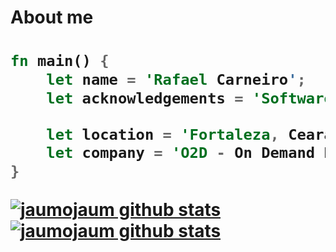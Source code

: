 <h1>About me<h1>

```rust
fn main() {
    let name = 'Rafael Carneiro';
    let acknowledgements = 'Software Engineer';

    let location = 'Fortaleza, Ceara, Brazil';
    let company = 'O2D - On Demand Development';
}

```

<a href="https://github.com/Gurupreet">
 <img align="center" src="https://github-readme-stats.vercel.app/api?username=jaumojaum&theme=merko&show_icons=true&hide_border=true&count_private=true" alt="jaumojaum github stats"/>
</a>

<a href="https://github.com/Gurupreet">
 <img align="center" src="https://github-readme-stats.vercel.app/api/top-langs/?username=jaumojaum&theme=merko&show_icons=true&hide_border=true&layout=compact" alt="jaumojaum github stats"/>
</a>

<!---
JaumoJaum/JaumoJaum is a ✨ special ✨ repository because its `README.md` (this file) appears on your GitHub profile.
You can click the Preview link to take a look at your changes.
--->
